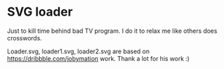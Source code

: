 # SVG loader

Just to kill time behind bad TV program. 
I do it to relax me like others does crosswords.

Loader.svg, loader1.svg, loader2.svg are based on https://dribbble.com/jobymation work.
Thank a lot for his work :)